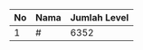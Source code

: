 | No | Nama            | Jumlah Level |
|----|-----------------|--------------|
| 1  | #    |    6352        |
